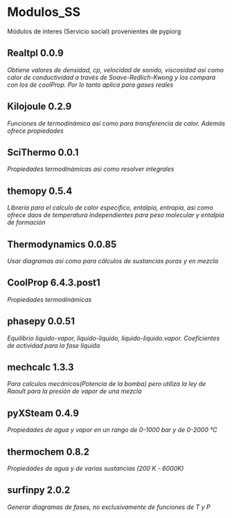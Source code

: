 # Modulos_SS
Módulos de interes (Servicio social) provenientes de pypiorg

## Realtpl 0.0.9
*Obtiene valores de densidad, cp, velocidad de sonido, viscosidad así como calor de conductividad a través de Soave-Redlich-Kwong y los compara con los de coolProp. Por lo tanto aplica para gases reales*

## Kilojoule 0.2.9
*Funciones de termodinámica así como para transferencia de calor. Además ofrece propiedades*

## SciThermo 0.0.1
*Propiedades termodinámicas asi como resolver integrales*

## themopy 0.5.4
*Libreria para el calculo de calor especifico, entalpia, entropia, asi como ofrece daos de temperatura independientes para peso molecular y entalpia de formación*

## Thermodynamics 0.0.85
*Usar diagramas asi como para cálculos de sustancias puras y en mezcla*

## CoolProp 6.4.3.post1
*Propiedades termodinámicas*

## phasepy 0.0.51
*Equilibrio liquido-vapor, liquido-liquido, liquido-liquido.vapor. Coeficientes de actividad para la fase liquida* 

## mechcalc 1.3.3
*Para calculos mecánicos(Potencia de la bomba) pero utiliza la ley de Raoult para la presión de vapor de una mezcla*

## pyXSteam 0.4.9
*Propiedades de agua y vapor en un rango de 0-1000 bar y de 0-2000 °C*

## thermochem 0.8.2
*Propiedades de agua y de varias sustancias (200 K - 6000K)*

## surfinpy 2.0.2
*Generar diagramas de fases, no exclusivamente de funciones de T y P*

